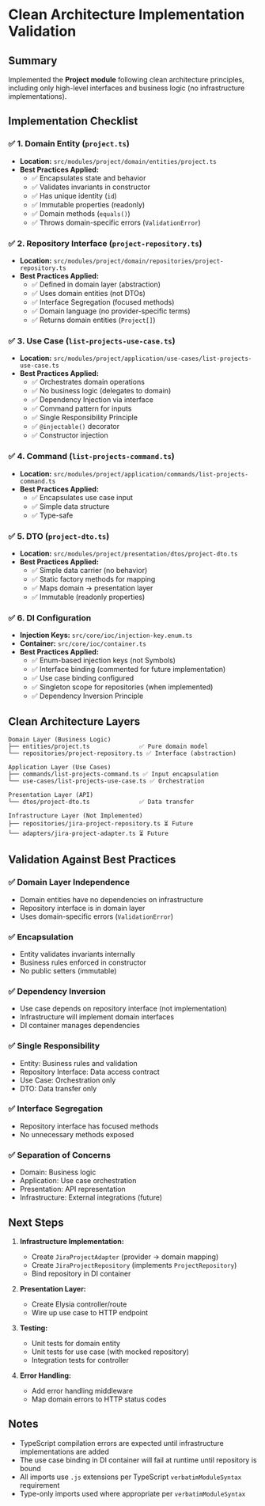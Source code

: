 # Clean Architecture Implementation Validation

## Summary

Implemented the **Project module** following clean architecture principles, including only high-level interfaces and business logic (no infrastructure implementations).

## Implementation Checklist

### ✅ 1. Domain Entity (`project.ts`)
- **Location:** `src/modules/project/domain/entities/project.ts`
- **Best Practices Applied:**
  - ✅ Encapsulates state and behavior
  - ✅ Validates invariants in constructor
  - ✅ Has unique identity (`id`)
  - ✅ Immutable properties (readonly)
  - ✅ Domain methods (`equals()`)
  - ✅ Throws domain-specific errors (`ValidationError`)

### ✅ 2. Repository Interface (`project-repository.ts`)
- **Location:** `src/modules/project/domain/repositories/project-repository.ts`
- **Best Practices Applied:**
  - ✅ Defined in domain layer (abstraction)
  - ✅ Uses domain entities (not DTOs)
  - ✅ Interface Segregation (focused methods)
  - ✅ Domain language (no provider-specific terms)
  - ✅ Returns domain entities (`Project[]`)

### ✅ 3. Use Case (`list-projects-use-case.ts`)
- **Location:** `src/modules/project/application/use-cases/list-projects-use-case.ts`
- **Best Practices Applied:**
  - ✅ Orchestrates domain operations
  - ✅ No business logic (delegates to domain)
  - ✅ Dependency Injection via interface
  - ✅ Command pattern for inputs
  - ✅ Single Responsibility Principle
  - ✅ `@injectable()` decorator
  - ✅ Constructor injection

### ✅ 4. Command (`list-projects-command.ts`)
- **Location:** `src/modules/project/application/commands/list-projects-command.ts`
- **Best Practices Applied:**
  - ✅ Encapsulates use case input
  - ✅ Simple data structure
  - ✅ Type-safe

### ✅ 5. DTO (`project-dto.ts`)
- **Location:** `src/modules/project/presentation/dtos/project-dto.ts`
- **Best Practices Applied:**
  - ✅ Simple data carrier (no behavior)
  - ✅ Static factory methods for mapping
  - ✅ Maps domain → presentation layer
  - ✅ Immutable (readonly properties)

### ✅ 6. DI Configuration
- **Injection Keys:** `src/core/ioc/injection-key.enum.ts`
- **Container:** `src/core/ioc/container.ts`
- **Best Practices Applied:**
  - ✅ Enum-based injection keys (not Symbols)
  - ✅ Interface binding (commented for future implementation)
  - ✅ Use case binding configured
  - ✅ Singleton scope for repositories (when implemented)
  - ✅ Dependency Inversion Principle

## Clean Architecture Layers

```
Domain Layer (Business Logic)
├── entities/project.ts              ✅ Pure domain model
└── repositories/project-repository.ts ✅ Interface (abstraction)

Application Layer (Use Cases)
├── commands/list-projects-command.ts ✅ Input encapsulation
└── use-cases/list-projects-use-case.ts ✅ Orchestration

Presentation Layer (API)
└── dtos/project-dto.ts              ✅ Data transfer

Infrastructure Layer (Not Implemented)
├── repositories/jira-project-repository.ts ⏳ Future
└── adapters/jira-project-adapter.ts ⏳ Future
```

## Validation Against Best Practices

### ✅ Domain Layer Independence
- Domain entities have no dependencies on infrastructure
- Repository interface is in domain layer
- Uses domain-specific errors (`ValidationError`)

### ✅ Encapsulation
- Entity validates invariants internally
- Business rules enforced in constructor
- No public setters (immutable)

### ✅ Dependency Inversion
- Use case depends on repository interface (not implementation)
- Infrastructure will implement domain interfaces
- DI container manages dependencies

### ✅ Single Responsibility
- Entity: Business rules and validation
- Repository Interface: Data access contract
- Use Case: Orchestration only
- DTO: Data transfer only

### ✅ Interface Segregation
- Repository interface has focused methods
- No unnecessary methods exposed

### ✅ Separation of Concerns
- Domain: Business logic
- Application: Use case orchestration
- Presentation: API representation
- Infrastructure: External integrations (future)

## Next Steps

1. **Infrastructure Implementation:**
   - Create `JiraProjectAdapter` (provider → domain mapping)
   - Create `JiraProjectRepository` (implements `ProjectRepository`)
   - Bind repository in DI container

2. **Presentation Layer:**
   - Create Elysia controller/route
   - Wire up use case to HTTP endpoint

3. **Testing:**
   - Unit tests for domain entity
   - Unit tests for use case (with mocked repository)
   - Integration tests for controller

4. **Error Handling:**
   - Add error handling middleware
   - Map domain errors to HTTP status codes

## Notes

- TypeScript compilation errors are expected until infrastructure implementations are added
- The use case binding in DI container will fail at runtime until repository is bound
- All imports use `.js` extensions per TypeScript `verbatimModuleSyntax` requirement
- Type-only imports used where appropriate per `verbatimModuleSyntax`


